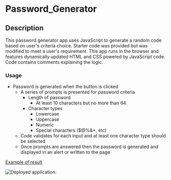 # Password_Generator

## Description

This password generator app uses JavaScript to generate a random code based on user's criteria choice. Starter code was provided but was modified to meet a user's requirement. This app runs in the browser and features dynamically updated HTML and CSS powered by JavaScript code. Code contains comments explaining the logic.

### Usage

- Password is generated when the button is clicked
  - A series of prompts is presented for password criteria
    - Length of password
      - At least 10 characters but no more than 64.
    - Character types
      - Lowercase
      - Uppercase
      - Numeric
      - Special characters ($@%&\*, etc)
  - Code validates for each input and at least one character type should be selected
  - Once prompts are answered then the password is generated and displayed in an alert or written to the page

[Example of result](./assets/Screenshot%202023-01-16%20at%2015.15.17.png)

![**Deployed application:**](httml.)
